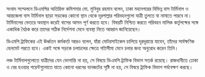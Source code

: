 সংবাদ সম্মেলনে ডিএমপির অতিরিক্ত কমিশনার মো. মুনিবুর রহমান বলেন, ঢাকা মহানগরের বিভিন্ন বাস টার্মিনাল ও আন্তজেলা বাস টার্মিনাল ছাড়া সড়কের কোনো স্থান থেকে দূরপাল্লার পরিবহনগুলো যাত্রী তুলতে বা নামাতে পারবে না। টার্মিনালের ভেতরে অবস্থান করেই বাসের আসন পূর্ণ করতে হবে। বিষয়টি নিশ্চিত করতে পরিবহন মালিক কর্তৃপক্ষের সঙ্গে একাধিক বৈঠক করে তাদের সঠিক নির্দেশনা মেনে ব্যবস্থা নিতে আহ্বান জানিয়েছেন।

ডিএমপি ট্রাফিকের এই ঊর্ধ্বতন কর্মকর্তা আরও বলেন, যাঁরা মোটরসাইকেল চালিয়ে দূরদূরান্তে যাবেন, তাঁদের সার্বক্ষণিক হেলমেট পরতে হবে। একই সঙ্গে সড়কে চলাচলের ক্ষেত্রে গতিসীমা মেনে চলার জন্য অনুরোধ করেন তিনি।

লঞ্চ টার্মিনালগুলোতে যাত্রীদের যেন ভোগান্তি না হয়, সে বিষয়ে ডিএমপি ট্রাফিক বিভাগ সতর্ক রয়েছে। রাজধানীতে ঢোকা ও বের হওয়ার পয়েন্টগুলোতে যাতে কোনো ধরনের যানজটের সৃষ্টি না হয়, সে বিষয়ে ট্রাফিক বিভাগ পর্যবেক্ষণ করছে।
